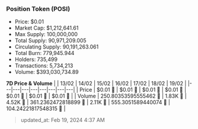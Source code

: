 
  ### Position Token (POSI)
  - Price: $0.01
  - Market Cap: $1,212,641.61
  - Max Supply: 100,000,000
  - Total Supply: 90,971,209.005
  - Circulating Supply: 90,191,263.061
  - Total Burn: 779,945.944
  - Holders: 735,499
  - Transactions: 5,734,213
  - Volume: $393,030,734.89

  **7D Price & Volume**
  | | 13&#x2F;02 | 14&#x2F;02 | 15&#x2F;02 | 16&#x2F;02 | 17&#x2F;02 | 18&#x2F;02 | 19&#x2F;02 |
  |---|---|---|---|---|---|---|---|
  | Price | $0.01 🚀 | $0.01 🚀 | $0.01 🚀 | $0.01 🚀 | $0.01 🔻 | $0.01 🔻 | $0.01 🔻 |
  | Volume | 250.80353595555462 🔻 | 1.83K 🚀 | 4.52K 🚀 | 361.2362472818899 🔻 | 2.11K 🚀 | 555.3051589440074 🔻 | 104.24221817548315 🔻 |

  > updated_at: Feb 19, 2024 4:37 AM
